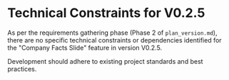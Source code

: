 # Technical Constraints for V0.2.5

As per the requirements gathering phase (Phase 2 of `plan_version.md`), there are no specific technical constraints or dependencies identified for the "Company Facts Slide" feature in version V0.2.5.

Development should adhere to existing project standards and best practices.
